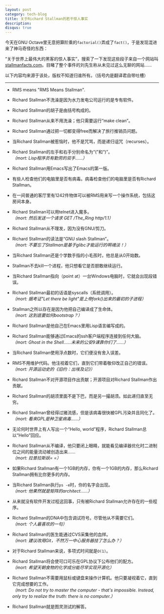 ```yaml
---
layout: post
category: tech-blog
title: 关于Richard Stallman的若干惊人事实
description: 
disqus: true
---
```


今天在GNU Octave里无意把算阶乘的`factorial()`弄成了`fact()`，于是发现混进来了神马奇怪的东西：

“关于世界上最伟大的黑客的惊人事实”，搜索了一下发现这些段子来自一个网站叫[stallmanfacts.com](http://stallmanfacts.com/)。目睹了整个事件的刘先生称从未见过这么无聊的网站……

以下内容均来源于该处，版权不知道归谁所有。（括号内是翻译君自带吐槽）

***

* RMS means "RMS Means Stallman".

* Richard Stallman不洗澡是因为水力发电公司运行的是专有软件。

* Richard Stallman的胡子是由括号构成的。

* Richard Stallman从来不用洗澡；他只需要运行“make clean”。

* Richard Stallman通过把一切都变得free而解决了旅行推销员问题。

* 当Richard Stallman被惹恼时，他不是咒骂，而是递归诅咒（recurses）。

* Richard Stallman的左手和右手分别命名为“(”和“)”。  
_（mort: Lisp程序员有勤劳的双手……）_

* Richard Stallman用Emacs写出了Emacs的第一版。

* 有些人检查他们的电脑里是否有病毒。病毒检查他们的电脑里是否有Richard Stallman。

* 在一间普通的客厅里有1242件物体可以被RMS用来写一个操作系统，包括这房间本身。

* Richard Stallman可以用telnet进入魔多。  
_（mort: 然后发送一个请求 GET /The\_Ring http/1.1）_

* Richard Stallman从不理发，因为没有GNU/剪刀。

* Richard Stallman的读法是“GNU slash Stallman”。  
_（mort: 不要忘了Stallman是基于glibc才能运行的啊魂淡！）_

* 当Richard Stallman还是个学数手指的小毛孩时，他总是从0开始数。

* Stallman不去kill一个进程，他只想看它是否胆敢继续运行。

* 当Richard Stallman指向（point at）一台Windows电脑时，它就会出现段错误。

* Richard Stallman最初的话语是syscalls（系统调用）。  
_（mort: 据考证"Let there be light"是上帝fork()出来的最初的子进程）_

* Stallman之所以存在是因为他把自己编译成了生命体。  
_（mort: 这到底要如何bootstrap？）_

* Richard Stallman是他自己在Emacs里用Lisp语言编写成的。

* Richard Stallman能够通过Emacs的ssh客户端程序连接到任何大脑。  
_（mort: Ghost in the Shell……未来的公安9课靠你们了……）_

* 当Richard Stallman使用浮点数时，它们便没有舍入误差。

* RMS不用维护代码。他注视着它们，直到它们带着敬仰改正自己的错误。  
_（mort: 开源运动史的《旧约：出埃及记》）_

* Richard Stallman不对开源项目作出贡献；开源项目对Richard Stallman作出贡献。

* Richard Stallman的胡须里面不是下巴，而是另一撮胡须。如此递归直至无穷。

* Richard Stallman曾经得过猪流感，但是该病毒很快被GPL污染并且同化了。  
_（mort: 看来GPL是种卫星病毒……）_

* 无论何时世界上有人写出一个“Hello, world”程序，Richard Stallman总以“Hello”回应。

* Richard Stallman从不编译，他只要闭上眼睛，就能看见编译器优化时二进制位之间的能量流动被创造出来……  
_（mort: 拉普拉斯妖= =）_

* 如果Richard Stallman有一个1GB的内存，你有一个1GB的内存，那么Richard Stallman拥有比你更多的内存。

* 当Richard Stallman执行`ps -e`时，你的名字会出现。  
_（mort: 他果然就是矩阵的architect……）_

* 从来就没有软件开发过程这回事，只有被Richard Stallman允许存在的一些程序。

* Richard Stallman的DNA中包含调试符号。尽管他从不需要它们。  
_（mort: 个人最喜欢的一句）_

* Richard Stallman的医生能通过CVS采集他的血样。  
_（mort: 建议改用Git，不然万一中心服务器挂了怎么办？）_

* 对于Richard Stallman来说，多项式时间就是`O(1)`。

* Richard Stallman将会使可口可乐在GPL协议下公布他们的配方。  
_（mort: 希望天朝食物的化学成分能尽早实现开源化）_

* Richard Stallman不需要用鼠标或键盘来操作计算机。他只要凝视着它，直到它完成想要的工作。  
_（mort: Do not try to master the computer - that's impossible. Instead, only try to realize the truth: there is no computer.）_

* Richard Stallman就是图灵测试的解答。

